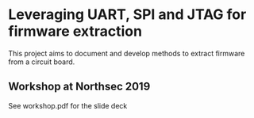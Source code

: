 # Leveraging UART, SPI and JTAG for firmware extraction

This project aims to document and develop methods to extract firmware from a circuit board.


## Workshop at Northsec 2019

See workshop.pdf for the slide deck
